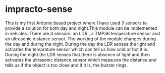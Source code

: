 # impracto-sense
This is my first Ardunio based project where I have used 3 sensors to provide a solution for both day and night.This module can be implemented in vehicles.
There are 3 sensors: an LDR , a TMP36 temperature sensor and an ultrasonic distance sensor. The working of the module changes during the day and during the night.
During the day the LDR senses the light and activates the temprature sensor which can tell us how cold or hot it is.
During the night the LDR senses that there is absence of light and then activates the ultrasonic distance sensor which measures the distance and tells us  if the object is too close and if it is, the buzzer rings.
